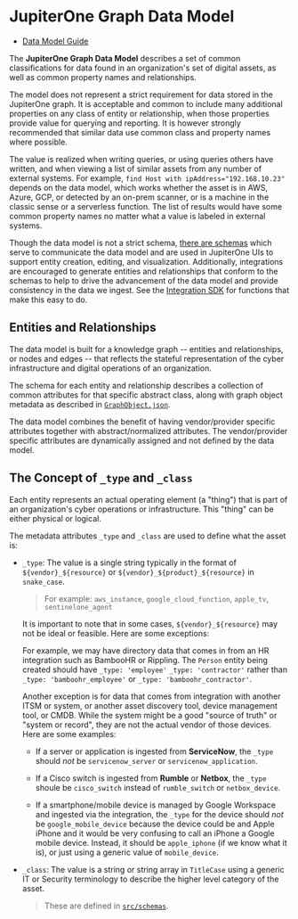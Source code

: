 # JupiterOne Graph Data Model

- [Data Model Guide](https://community.askj1.com/kb/articles/846-jupiterone-data-model)

The **JupiterOne Graph Data Model** describes a set of common classifications
for data found in an organization's set of digital assets, as well as common
property names and relationships.

The model does not represent a strict requirement for data stored in the JupiterOne
graph. It is acceptable and common to include many additional properties on any
class of entity or relationship, when those properties provide value for
querying and reporting. It is however strongly recommended that similar data use
common class and property names where possible.

The value is realized when writing queries, or using queries others have
written, and when viewing a list of similar assets from any number of external
systems. For example, `find Host with ipAddress="192.168.10.23"` depends on the
data model, which works whether the asset is in AWS, Azure, GCP, or detected by
an on-prem scanner, or is a machine in the classic sense or a serverless
function. The list of results would have some common property names no matter
what a value is labeled in external systems.

Though the data model is not a strict schema, [there are schemas](/src/schemas)
which serve to communicate the data model and are used in JupiterOne UIs to
support entity creation, editing, and visualization. Additionally, integrations
are encouraged to generate entities and relationships that conform to the
schemas to help to drive the advancement of the data model and provide
consistency in the data we ingest. See the
[Integration SDK](https://github.com/JupiterOne/integration-sdk) for functions
that make this easy to do.

## Entities and Relationships

The data model is built for a knowledge graph -- entities and relationships, or
nodes and edges -- that reflects the stateful representation of the cyber
infrastructure and digital operations of an organization.

The schema for each entity and relationship describes a collection of common
attributes for that specific abstract class, along with graph object metadata
as described in [`GraphObject.json`](/src/schemas/GraphObject.json).

The data model combines the benefit of having vendor/provider specific attributes
together with abstract/normalized attributes. The vendor/provider specific
attributes are dynamically assigned and not defined by the data model. 

## The Concept of `_type` and `_class`

Each entity represents an actual operating element (a "thing") that is part of an organization's
cyber operations or infrastructure. This "thing" can be either physical or logical.

The metadata attributes `_type` and `_class` are used to define what the asset is:

- `_type`: The value is a single string typically in the format of `${vendor}_${resource}`
  or `${vendor}_${product}_${resource}` in `snake_case`.

  > For example: `aws_instance`, `google_cloud_function`, `apple_tv`, `sentinelone_agent`

  It is important to note that in some cases, `${vendor}_${resource}` may not be ideal or feasible. 
  Here are some exceptions:

  For example, we may have directory data that comes in from an HR integration such as
  BambooHR or Rippling. The `Person` entity being created should have `_type: 'employee'` 
  `_type: 'contractor'` rather than `_type: 'bamboohr_employee'` or `_type: 'bamboohr_contractor'`.

  Another exception is for data that comes from integration with another ITSM or system, or another
  asset discovery tool, device management tool, or CMDB. While the system might be a good "source 
  of truth" or "system or record", they are not the actual vendor of those devices. Here are some 
  examples:
  
  - If a server or application is ingested from **ServiceNow**, the `_type` should *not* be
    `servicenow_server` or `servicenow_application`. 

  - If a Cisco switch is ingested from **Rumble** or **Netbox**, the `_type` shoule be
    `cisco_switch` instead of `rumble_switch` or `netbox_device`. 

  - If a smartphone/mobile device is managed by Google Workspace and ingested via the integration,
    the `_type` for the device should *not* be `google_mobile_device` because the device could be
    and Apple iPhone and it would be very confusing to call an iPhone a Google mobile device. 
    Instead, it should be `apple_iphone` (if we know what it is), or just using a generic value of
    `mobile_device`.

- `_class`: The value is a string or string array in `TitleCase` using a generic
  IT or Security terminology to describe the higher level category of the asset.

  > These are defined in [`src/schemas`](src/schemas).

